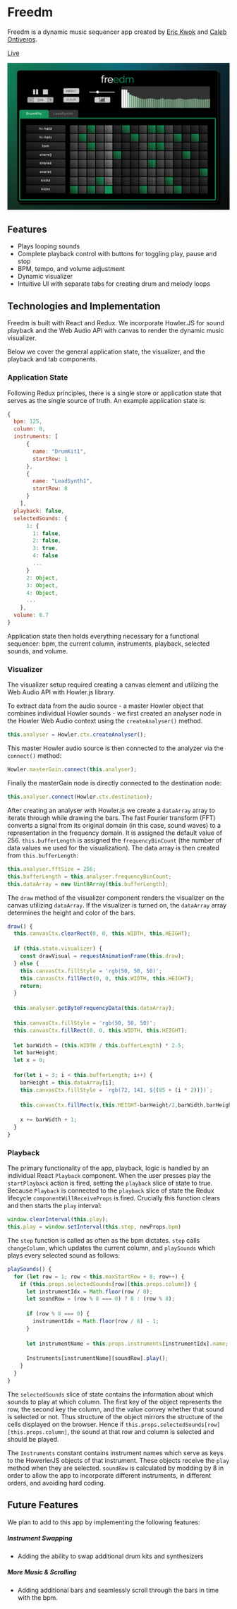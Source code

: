 # Freedm

Freedm is a dynamic music sequencer app created by [Eric Kwok](https://github.com/kwokeric) and [Caleb Ontiveros](https://github.com/calebomusic).

[Live](https://calebomusic.github.io/freedm/index.html)

![Deck Layout](./docs/screenshot.png)

## Features

- Plays looping sounds
- Complete playback control with buttons for toggling play, pause and stop
- BPM, tempo, and volume adjustment
- Dynamic visualizer
- Intuitive UI with separate tabs for creating drum and melody loops

## Technologies and Implementation

Freedm is built with React and Redux. We incorporate Howler.JS for sound playback and the Web Audio API with canvas to render the dynamic music visualizer.

Below we cover the general application state, the visualizer, and the playback and tab components.

### Application State

Following Redux principles, there is a single store or application state that serves as the single source of truth. An example application state is:

```javascript
{
  bpm: 125,
  column: 0,
  instruments: [
      {
        name: "DrumKit1",
        startRow: 1
      },
      {
        name: "LeadSynth1",
        startRow: 8
      }
    ],
  playback: false,
  selectedSounds: {
      1: {
        1: false,
        2: false,
        3: true,
        4: false
        ...
      }
      2: Object,
      3: Object,
      4: Object,
      ...
    },
  volume: 0.7
}
```

Application state then holds everything necessary for a functional sequencer: bpm, the current column, instruments, playback, selected sounds, and volume.

### Visualizer

The visualizer setup required creating a canvas element and utilizing the Web Audio API with Howler.js library.

To extract data from the audio source - a master Howler object that combines individual Howler sounds - we first created an analyser node in the Howler Web Audio context using the `createAnalyser()` method.
```JavaScript
this.analyser = Howler.ctx.createAnalyser();
```
This master Howler audio source is then connected to the analyzer via the `connect()` method:
```JavaScript
Howler.masterGain.connect(this.analyser);
```
Finally the masterGain node is directly connected to the destination node:
```JavaScript
this.analyser.connect(Howler.ctx.destination);
```
After creating an analyser with Howler.js we create a `dataArray` array to iterate through while drawing the bars. The fast Fourier transform (FFT) converts a signal from its original domain (in this case, sound waves) to a representation in the frequency domain. It is assigned the default value of 256. `this.bufferLength` is assigned the `frequencyBinCount` (the number of data values we used for the visualization). The data array is then created from `this.bufferLength`:
```JavaScript
this.analyser.fftSize = 256;
this.bufferLength = this.analyser.frequencyBinCount;
this.dataArray = new Uint8Array(this.bufferLength);
```

The `draw` method of the visualizer component renders the visualizer on the canvas utilizing `dataArray`. If the visualizer is turned on, the `dataArray` array determines the height and color of the bars.

```JavaScript
draw() {
  this.canvasCtx.clearRect(0, 0, this.WIDTH, this.HEIGHT);

  if (this.state.visualizer) {
    const drawVisual = requestAnimationFrame(this.draw);
  } else {
    this.canvasCtx.fillStyle = 'rgb(50, 50, 50)';
    this.canvasCtx.fillRect(0, 0, this.WIDTH, this.HEIGHT);
    return;
  }

  this.analyser.getByteFrequencyData(this.dataArray);

  this.canvasCtx.fillStyle = 'rgb(50, 50, 50)';
  this.canvasCtx.fillRect(0, 0, this.WIDTH, this.HEIGHT);

  let barWidth = (this.WIDTH / this.bufferLength) * 2.5;
  let barHeight;
  let x = 0;

  for(let i = 3; i < this.bufferLength; i++) {
    barHeight = this.dataArray[i];
    this.canvasCtx.fillStyle = `rgb(72, 141, ${(85 + (i * 2))})`;

    this.canvasCtx.fillRect(x,this.HEIGHT-barHeight/2,barWidth,barHeight/2);

    x += barWidth + 1;
  }
}
```

### Playback

The primary functionality of the app, playback, logic is handled by an individual React `Playback` component. When the user presses play the `startPlayback` action is fired, setting the `playback` slice of state to true. Because `Playback` is connected to the `playback` slice of state the Redux lifecycle `componentWillReceiveProps` is fired. Crucially this function clears and then starts the `play` interval:

```javascript
window.clearInterval(this.play);
this.play = window.setInterval(this.step, newProps.bpm)
```

The `step` function is called as often as the bpm dictates. `step` calls `changeColumn`, which updates the current column, and `playSounds` which plays every selected sound as follows:

```javascript
playSounds() {
  for (let row = 1; row < this.maxStartRow + 8; row++) {
    if (this.props.selectedSounds[row][this.props.column]) {
      let instrumentIdx = Math.floor(row / 8);
      let soundRow = (row % 8 === 0) ? 8 : (row % 8);

      if (row % 8 === 0) {
        instrumentIdx = Math.floor(row / 8) - 1;
      }

      let instrumentName = this.props.instruments[instrumentIdx].name;

      Instruments[instrumentName][soundRow].play();
    }
  }
}
```

The `selectedSounds` slice of state contains the information about which sounds to play at which column. The first key of the object represents the row, the second key the column, and the value convey whether that sound is selected or not. Thus structure of the object mirrors the structure of the cells displayed on the browser. Hence if `this.props.selectedSounds[row][this.props.column]`, the sound at that row and column is selected and should be played.

The `Instruments` constant contains instrument names which serve as keys to the HowerlerJS objects of that instrument. These objects receive the `play` method when they are selected. `soundRow` is calculated by modding by 8 in order to allow the app to incorporate different instruments, in different orders, and avoiding hard coding.

## Future Features
We plan to add to this app by implementing the following features:

##### Instrument Swapping
- Adding the ability to swap additional drum kits and synthesizers

##### More Music & Scrolling
- Adding additional bars and seamlessly scroll through the bars in time with the bpm.
